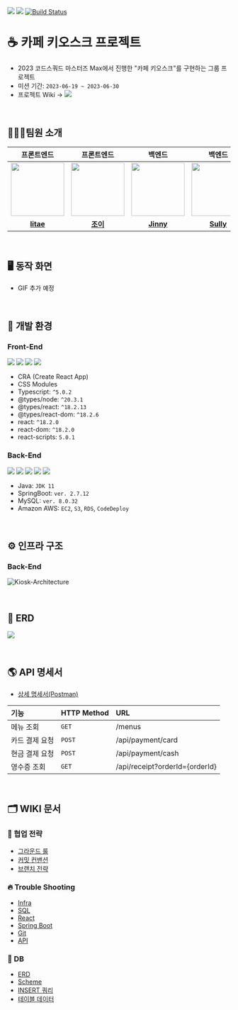 ![](https://img.shields.io/badge/Last_Upadate-2023--06--29-blue)
![](https://img.shields.io/badge/Sprint-2-green)
[![Build Status](https://img.shields.io/endpoint.svg?url=https%3A%2F%2Factions-badge.atrox.dev%2F%2Fcodesquad-gwanaksan%2Fkiosk-max%2Fbadge%3Fref%3Ddev&style=flat)](https://actions-badge.atrox.dev//codesquad-gwanaksan/kiosk-max/goto?ref=dev)

# ☕️ 카페 키오스크 프로젝트
- 2023 코드스쿼드 마스터즈 Max에서 진행한 "카페 키오스크"를 구현하는 그룹 프로젝트 
- 미션 기간: `2023-06-19 ~ 2023-06-30`
- 프로젝트 Wiki → <a href="https://github.com/codesquad-gwanaksan/kiosk-max/wiki"><img src="https://img.shields.io/badge/Kiosk_Home-black?logo=Wikipedia"></a>

<br/>

## 🧑🏻‍💻팀원 소개
|                                                       프론트엔드                                                       |                                                      프론트엔드                                                       |                                                       백엔드                                                       |                                                       백엔드                                                       |                                                         백엔드                                                         |                                                               백엔드                                                               |
|:-----------------------------------------------------------------------------------------------------------------:|:----------------------------------------------------------------------------------------------------------------:|:---------------------------------------------------------------------------------------------------------------:|:---------------------------------------------------------------------------------------------------------------:|:-------------------------------------------------------------------------------------------------------------------:|:-------------------------------------------------------------------------------------------------------------------------------:|
| <a href="https://github.com/qkdflrgs"><img src = "https://avatars.githubusercontent.com/qkdflrgs" width="120px;"> | <a href="https://github.com/youzysu"><img src = "https://avatars.githubusercontent.com/youzysu" width="120px;">  | <a href="https://github.com/jinny-l"><img src = "https://avatars.githubusercontent.com/jinny-l" width="120px;"> | <a href="https://github.com/won4885"><img src = "https://avatars.githubusercontent.com/won4885" width="120px;"> | <a href="https://github.com/HyowonSin"><img src = "https://avatars.githubusercontent.com/HyowonSin" width="120px;"> | <a href="https://github.com/yonghwankim-dev"><img src = "https://avatars.githubusercontent.com/yonghwankim-dev" width="120px;"> |                                         |                                         |
|                                     [**litae**](https://github.com/qkdflrgs)                                      |                                       [**조이**](https://github.com/youzysu)                                       |                                     [**Jinny**](https://github.com/jinny-l)                                     |                                     [**Sully**](https://github.com/won4885)                                     |                                      [**TOMMY**](https://github.com/HyowonSin)                                      |                                         [**네모네모**](https://github.com/yonghwankim-dev)                                          |

<br/>

## 🖥️ 동작 화면
- GIF 추가 예정

<br/>

## 🔧️ 개발 환경
### Front-End

![](https://img.shields.io/badge/-ReactJs-61DAFB?logo=react&logoColor=white&style=flat)
![](https://img.shields.io/badge/css-1572B6?style=for-the-badge&logo=css3&logoColor=white&style=flat)
![](https://camo.githubusercontent.com/a91f29fbfde227665b0cd5a447c0b035180e8a285bfef1ec8d91c8ba80fcaa20/68747470733a2f2f696d672e736869656c64732e696f2f62616467652f547970657363726970742d3331373843363f7374796c653d666c6174266c6f676f3d54797065536372697074266c6f676f436f6c6f723d7768697465)
![](https://camo.githubusercontent.com/e3883202fdd9cb44fd6a62f35730342d5cd477c3d76a2140aa38aa87eac6b224/68747470733a2f2f696d672e736869656c64732e696f2f62616467652f2d56697375616c25323053747564696f253230436f64652d3030374143433f7374796c653d666c6174266c6f676f3d56697375616c25323053747564696f253230436f6465266c6f676f436f6c6f723d7768697465)

- CRA (Create React App)
- CSS Modules
- Typescript: `^5.0.2`
- @types/node: `^20.3.1`
- @types/react: `^18.2.13`
- @types/react-dom: `^18.2.6`
- react: `^18.2.0`
- react-dom: `^18.2.0`
- react-scripts: `5.0.1`

### Back-End
![](https://img.shields.io/badge/Java-007396?style=flat&logo=Java&logoColor=white) 
![](https://img.shields.io/badge/SpringBoot-6DB33F?style=flat&logo=SpringBoot&logoColor=white)
![](https://img.shields.io/badge/MySQL-4479A1?style=flat&logo=MySQL&logoColor=white)
![](https://img.shields.io/badge/Amazon_AWS-232F3E?style=flat&logo=amazonaws)
![](https://img.shields.io/badge/GitActions-2088FF?style=flat&logo=githubactions&logoColor=white)

- Java: `JDK 11`
- SpringBoot: `ver. 2.7.12`
- MySQL: `ver. 8.0.32`
- Amazon AWS: `EC2`, `S3`, `RDS`, `CodeDeploy`

<br/>

## ⚙️ 인프라 구조
### Back-End
![Kiosk-Architecture](https://github.com/codesquad-gwanaksan/kiosk-max/assets/108214590/e858b08d-8ae9-49b2-a015-2c84c1dd658c)

<br/>

## 💾 ERD
![](https://github.com/codesquad-gwanaksan/kiosk-max/assets/108214590/4ba14042-f155-457e-bbce-0aab87f263d3)

<br/>

## 🌎 API 명세서
- [상세 명세서(Postman)](https://documenter.getpostman.com/view/28214560/2s93z894TM)

| 기능       | HTTP Method | URL                            |
|:---------|:------------|:-------------------------------|
| 메뉴 조회    | `GET`       | /menus                         |
| 카드 결제 요청 | `POST`      | /api/payment/card              |
| 현금 결제 요청 | `POST`      | /api/payment/cash              |
| 영수증 조회   | `GET`       | /api/receipt?orderId={orderId} |

<br/>

## 🗂️ WIKI 문서
### 🤝 협업 전략
- [그라운드 룰]()
- [커밋 컨밴션]()
- [브랜치 전략]()

### 🔥 Trouble Shooting
- [Infra](https://github.com/codesquad-gwanaksan/kiosk-max/wiki/Infra)
- [SQL](https://github.com/codesquad-gwanaksan/kiosk-max/wiki/SQL)
- [React](https://github.com/codesquad-gwanaksan/kiosk-max/wiki/React)
- [Spring Boot](https://github.com/codesquad-gwanaksan/kiosk-max/wiki/SpringBoot)
- [Git](https://github.com/codesquad-gwanaksan/kiosk-max/wiki/Git)
- [API](https://github.com/codesquad-gwanaksan/kiosk-max/wiki/API)

### 💾 DB
- [ERD](https://github.com/codesquad-gwanaksan/kiosk-max/wiki/ERD)
- [Scheme](https://github.com/codesquad-gwanaksan/kiosk-max/wiki/Scheme)
- [INSERT 쿼리](https://github.com/codesquad-gwanaksan/kiosk-max/wiki/INSERT-%EC%BF%BC%EB%A6%AC)
- [테이블 데이터](https://github.com/codesquad-gwanaksan/kiosk-max/wiki/%ED%85%8C%EC%9D%B4%EB%B8%94-%EB%8D%B0%EC%9D%B4%ED%84%B0)
